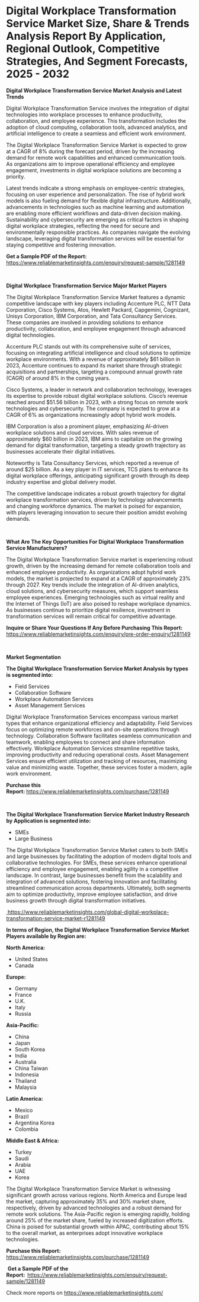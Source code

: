 <p><h1>Digital Workplace Transformation Service Market Size, Share & Trends Analysis Report By Application, Regional Outlook, Competitive Strategies, And Segment Forecasts, 2025 - 2032</h1></p><p><strong>Digital Workplace Transformation Service Market Analysis and Latest Trends</strong></p>
<p><p>Digital Workplace Transformation Service involves the integration of digital technologies into workplace processes to enhance productivity, collaboration, and employee experience. This transformation includes the adoption of cloud computing, collaboration tools, advanced analytics, and artificial intelligence to create a seamless and efficient work environment. </p><p>The Digital Workplace Transformation Service Market is expected to grow at a CAGR of 8% during the forecast period, driven by the increasing demand for remote work capabilities and enhanced communication tools. As organizations aim to improve operational efficiency and employee engagement, investments in digital workplace solutions are becoming a priority. </p><p>Latest trends indicate a strong emphasis on employee-centric strategies, focusing on user experience and personalization. The rise of hybrid work models is also fueling demand for flexible digital infrastructure. Additionally, advancements in technologies such as machine learning and automation are enabling more efficient workflows and data-driven decision making. Sustainability and cybersecurity are emerging as critical factors in shaping digital workplace strategies, reflecting the need for secure and environmentally responsible practices. As companies navigate the evolving landscape, leveraging digital transformation services will be essential for staying competitive and fostering innovation.</p></p>
<p><strong>Get a Sample PDF of the Report:&nbsp;</strong> <a href="https://www.reliablemarketinsights.com/enquiry/request-sample/1281149?utm_campaign=3223&utm_medium=2&utm_source=Github&utm_content=ia&utm_term=24032025&utm_id=digital-workplace-transformation-service">https://www.reliablemarketinsights.com/enquiry/request-sample/1281149</a></p>
<p>&nbsp;</p>
<p><strong>Digital Workplace Transformation Service Major Market Players</strong></p>
<p><p>The Digital Workplace Transformation Service Market features a dynamic competitive landscape with key players including Accenture PLC, NTT Data Corporation, Cisco Systems, Atos, Hewlett Packard, Capgemini, Cognizant, Unisys Corporation, IBM Corporation, and Tata Consultancy Services. These companies are involved in providing solutions to enhance productivity, collaboration, and employee engagement through advanced digital technologies.</p><p>Accenture PLC stands out with its comprehensive suite of services, focusing on integrating artificial intelligence and cloud solutions to optimize workplace environments. With a revenue of approximately $61 billion in 2023, Accenture continues to expand its market share through strategic acquisitions and partnerships, targeting a compound annual growth rate (CAGR) of around 8% in the coming years.</p><p>Cisco Systems, a leader in network and collaboration technology, leverages its expertise to provide robust digital workplace solutions. Cisco’s revenue reached around $51.56 billion in 2023, with a strong focus on remote work technologies and cybersecurity. The company is expected to grow at a CAGR of 6% as organizations increasingly adopt hybrid work models.</p><p>IBM Corporation is also a prominent player, emphasizing AI-driven workplace solutions and cloud services. With sales revenue of approximately $60 billion in 2023, IBM aims to capitalize on the growing demand for digital transformation, targeting a steady growth trajectory as businesses accelerate their digital initiatives.</p><p>Noteworthy is Tata Consultancy Services, which reported a revenue of around $25 billion. As a key player in IT services, TCS plans to enhance its digital workplace offerings, anticipating significant growth through its deep industry expertise and global delivery model.</p><p>The competitive landscape indicates a robust growth trajectory for digital workplace transformation services, driven by technology advancements and changing workforce dynamics. The market is poised for expansion, with players leveraging innovation to secure their position amidst evolving demands.</p></p>
<p>&nbsp;</p>
<p><strong>What Are The Key Opportunities For Digital Workplace Transformation Service Manufacturers?</strong></p>
<p><p>The Digital Workplace Transformation Service market is experiencing robust growth, driven by the increasing demand for remote collaboration tools and enhanced employee productivity. As organizations adopt hybrid work models, the market is projected to expand at a CAGR of approximately 23% through 2027. Key trends include the integration of AI-driven analytics, cloud solutions, and cybersecurity measures, which support seamless employee experiences. Emerging technologies such as virtual reality and the Internet of Things (IoT) are also poised to reshape workplace dynamics. As businesses continue to prioritize digital resilience, investment in transformation services will remain critical for competitive advantage.</p></p>
<p><strong>Inquire or Share Your Questions If Any Before Purchasing This Report:</strong> <a href="https://www.reliablemarketinsights.com/enquiry/pre-order-enquiry/1281149?utm_campaign=3223&utm_medium=2&utm_source=Github&utm_content=ia&utm_term=24032025&utm_id=digital-workplace-transformation-service">https://www.reliablemarketinsights.com/enquiry/pre-order-enquiry/1281149</a></p>
<p>&nbsp;</p>
<p><strong>Market Segmentation</strong></p>
<p><strong>The Digital Workplace Transformation Service Market Analysis by types is segmented into:</strong></p>
<p><ul><li>Field Services</li><li>Collaboration Software</li><li>Workplace Automation Services</li><li>Asset Management Services</li></ul></p>
<p><p>Digital Workplace Transformation Services encompass various market types that enhance organizational efficiency and adaptability. Field Services focus on optimizing remote workforces and on-site operations through technology. Collaboration Software facilitates seamless communication and teamwork, enabling employees to connect and share information effectively. Workplace Automation Services streamline repetitive tasks, improving productivity and reducing operational costs. Asset Management Services ensure efficient utilization and tracking of resources, maximizing value and minimizing waste. Together, these services foster a modern, agile work environment.</p></p>
<p><strong>Purchase this Report:&nbsp;</strong><a href="https://www.reliablemarketinsights.com/purchase/1281149?utm_campaign=3223&utm_medium=2&utm_source=Github&utm_content=ia&utm_term=24032025&utm_id=digital-workplace-transformation-service">https://www.reliablemarketinsights.com/purchase/1281149</a></p>
<p>&nbsp;</p>
<p><strong>The Digital Workplace Transformation Service Market Industry Research by Application is segmented into:</strong></p>
<p><ul><li>SMEs</li><li>Large Business</li></ul></p>
<p><p>The Digital Workplace Transformation Service Market caters to both SMEs and large businesses by facilitating the adoption of modern digital tools and collaborative technologies. For SMEs, these services enhance operational efficiency and employee engagement, enabling agility in a competitive landscape. In contrast, large businesses benefit from the scalability and integration of advanced solutions, fostering innovation and facilitating streamlined communication across departments. Ultimately, both segments aim to optimize productivity, improve employee satisfaction, and drive business growth through digital transformation initiatives.</p></p>
<p><a href="https://www.reliablemarketinsights.com/global-digital-workplace-transformation-service-market-r1281149?utm_campaign=3223&utm_medium=2&utm_source=Github&utm_content=ia&utm_term=24032025&utm_id=digital-workplace-transformation-service">&nbsp;https://www.reliablemarketinsights.com/global-digital-workplace-transformation-service-market-r1281149</a></p>
<p><strong>In terms of Region, the Digital Workplace Transformation Service Market Players available by Region are:</strong></p>
<p>
    <p> <strong> North America: </strong>
        <ul>
            <li>United States</li>
            <li>Canada</li>
        </ul>
        </p> 
    <p> <strong> Europe: </strong>
        <ul>
            <li>Germany</li>
            <li>France</li>
            <li>U.K.</li>
            <li>Italy</li>
            <li>Russia</li>
        </ul>
        </p> 
    <p> <strong> Asia-Pacific: </strong>
        <ul>
            <li>China</li>
            <li>Japan</li>
            <li>South Korea</li>
            <li>India</li>
            <li>Australia</li>
            <li>China Taiwan</li>
            <li>Indonesia</li>
            <li>Thailand</li>
            <li>Malaysia</li>
        </ul>
        </p> 
    <p> <strong> Latin America: </strong>
        <ul>
            <li>Mexico</li>
            <li>Brazil</li>
            <li>Argentina Korea</li>
            <li>Colombia</li>
        </ul>
        </p> 
    <p> <strong> Middle East & Africa: </strong>
        <ul>
            <li>Turkey</li>
            <li>Saudi</li>
            <li>Arabia</li>
            <li>UAE</li>
            <li>Korea</li>
        </ul>
    </p>
    </p>
<p><p>The Digital Workplace Transformation Service Market is witnessing significant growth across various regions. North America and Europe lead the market, capturing approximately 35% and 30% market share, respectively, driven by advanced technologies and a robust demand for remote work solutions. The Asia-Pacific region is emerging rapidly, holding around 25% of the market share, fueled by increased digitization efforts. China is poised for substantial growth within APAC, contributing about 15% to the overall market, as enterprises adopt innovative workplace technologies.</p></p>
<p><strong>Purchase this Report: </strong><a href="https://www.reliablemarketinsights.com/purchase/1281149?utm_campaign=3223&utm_medium=2&utm_source=Github&utm_content=ia&utm_term=24032025&utm_id=digital-workplace-transformation-service">https://www.reliablemarketinsights.com/purchase/1281149</a></p>
<p>&nbsp;<strong>Get a Sample PDF of the Report:&nbsp;&nbsp;</strong><a href="https://www.reliablemarketinsights.com/enquiry/request-sample/1281149?utm_campaign=3223&utm_medium=2&utm_source=Github&utm_content=ia&utm_term=24032025&utm_id=digital-workplace-transformation-service">https://www.reliablemarketinsights.com/enquiry/request-sample/1281149</a></p>
<p><strong></strong></p>
<p>Check more reports on <a href="https://www.reliablemarketinsights.com/?utm_campaign=3223&utm_medium=2&utm_source=Github&utm_content=ia&utm_term=24032025&utm_id=digital-workplace-transformation-service">https://www.reliablemarketinsights.com/</a></p>